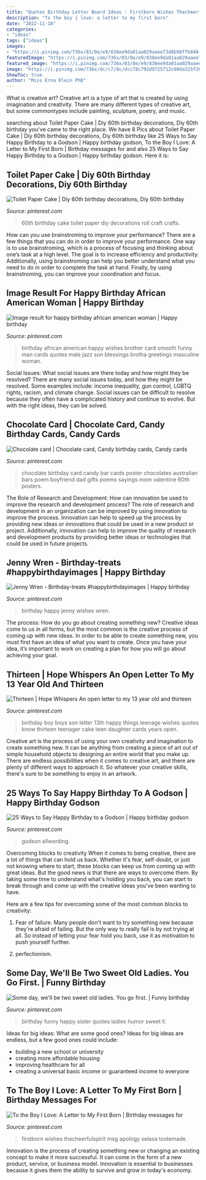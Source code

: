 ```yaml
---
title: "Quotes Birthday Letter Board Ideas : Firstborn Wishes Thecheerfulspirit Msg Apology Selasa Tostemade"
description: "To the boy i love: a letter to my first born"
date: "2022-11-18"
categories:
- "ideas"
tags: ["ideas"]
images:
- "https://i.pinimg.com/736x/83/8e/e9/838ee9da01aa029aaee73d8b98ffb840--chocolate-card-th-birthday.jpg"
featuredImage: "https://i.pinimg.com/736x/83/8e/e9/838ee9da01aa029aaee73d8b98ffb840--chocolate-card-th-birthday.jpg"
featured_image: "https://i.pinimg.com/736x/83/8e/e9/838ee9da01aa029aaee73d8b98ffb840--chocolate-card-th-birthday.jpg"
image: "https://i.pinimg.com/736x/dc/c7/8c/dcc78c792d9725712c60da325f263b2a.jpg"
ShowToc: true
author: "Miss Erna Klein PhD"
---
```



What is creative art?
Creative art is a type of art that is created by using imagination and creativity. There are many different types of creative art, but some commontypes include painting, sculpture, poetry, and music.

	

		
searching about Toilet Paper Cake | Diy 60th birthday decorations, Diy 60th birthday you've came to the right place. We have 8 Pics about Toilet Paper Cake | Diy 60th birthday decorations, Diy 60th birthday like 25 Ways to Say Happy Birthday to a Godson | Happy birthday godson, To the Boy I Love: A Letter to My First Born | Birthday messages for and also 25 Ways to Say Happy Birthday to a Godson | Happy birthday godson. Here it is:
		
    
## Toilet Paper Cake | Diy 60th Birthday Decorations, Diy 60th Birthday

<img loading=lazy src="https://i.pinimg.com/736x/84/43/94/8443949558af89ecfb371ad42fe3f733.jpg" onerror="this.onerror=null;this.src='https://tse2.mm.bing.net/th?id=OIP.J6K2pAPwarEv4a5u8gJm7AHaLT&amp;pid=15.1';" alt="Toilet Paper Cake | Diy 60th birthday decorations, Diy 60th birthday">

_Source: pinterest.com_

>60th birthday cake toilet paper diy decorations roll craft crafts. 

	

How can you use brainstroming to improve your performance?
There are a few things that you can do in order to improve your performance. One way is to use brainstroming, which is a process of focusing and thinking about one’s task at a high level. The goal is to increase efficiency and productivity. Additionally, using brainstroming can help you better understand what you need to do in order to complete the task at hand. Finally, by using brainstroming, you can improve your coordination and focus.

    
## Image Result For Happy Birthday African American Woman | Happy Birthday

<img loading=lazy src="https://i.pinimg.com/736x/7f/4f/7b/7f4f7b7752a6117601dac5c83067750d.jpg" onerror="this.onerror=null;this.src='https://tse1.mm.bing.net/th?id=OIP.JP6WQ_J1mcwQGm9U_nJLawHaKh&amp;pid=15.1';" alt="Image result for happy birthday african american woman | Happy birthday">

_Source: pinterest.com_

>birthday african american happy wishes brother card smooth funny man cards quotes male jazz son blessings brotha greetings masculine woman. 

	

Social Issues: What social issues are there today and how might they be resolved?
There are many social issues today, and how they might be resolved. Some examples include: income inequality, gun control, LGBTQ rights, racism, and climate change. Social issues can be difficult to resolve because they often have a complicated history and continue to evolve. But with the right ideas, they can be solved.

    
## Chocolate Card | Chocolate Card, Candy Birthday Cards, Candy Cards

<img loading=lazy src="https://i.pinimg.com/736x/83/8e/e9/838ee9da01aa029aaee73d8b98ffb840--chocolate-card-th-birthday.jpg" onerror="this.onerror=null;this.src='https://tse3.mm.bing.net/th?id=OIP.ueqU4-bK4fONngQLnUQswAHaJ4&amp;pid=15.1';" alt="Chocolate card | Chocolate card, Candy birthday cards, Candy cards">

_Source: pinterest.com_

>chocolate birthday card candy bar cards poster chocolates australian bars poem boyfriend dad gifts poems sayings mom valentine 60th posters. 

	

The Role of Research and Development: How can innovation be used to improve the research and development process?
The role of research and development in an organization can be improved by using innovation to improve the process. Innovation can help to speed up the process by providing new ideas or innovations that could be used in a new product or project. Additionally, innovation can help to improve the quality of research and development products by providing better ideas or technologies that could be used in future projects.

    
## Jenny Wren - Birthday-treats #happybirthdayimages | Happy Birthday

<img loading=lazy src="https://i.pinimg.com/736x/3d/90/6c/3d906c7b04103b29b0e8752d2dbce9ea.jpg" onerror="this.onerror=null;this.src='https://tse4.mm.bing.net/th?id=OIP.I1_3VCgWlbB7R0SEdUTP2wAAAA&amp;pid=15.1';" alt="Jenny Wren - Birthday-treats #happybirthdayimages | Happy birthday">

_Source: pinterest.com_

>birthday happy jenny wishes wren. 

	

The process: How do you go about creating something new?
Creative ideas come to us in all forms, but the most common is the creative process of coming up with new ideas. In order to be able to create something new, you must first have an idea of what you want to create. Once you have your idea, it’s important to work on creating a plan for how you will go about achieving your goal.

    
## Thirteen | Hope Whispers An Open Letter To My 13 Year Old And Thirteen

<img loading=lazy src="https://i.pinimg.com/736x/3e/f3/fa/3ef3fae694fde0e643470d3c815eab00.jpg" onerror="this.onerror=null;this.src='https://tse4.mm.bing.net/th?id=OIP.9ZIc2VPIvwjUQE97clwPhQHaLG&amp;pid=15.1';" alt="Thirteen | Hope Whispers An open letter to my 13 year old and thirteen">

_Source: pinterest.com_

>birthday boy boys son letter 13th happy things teenage wishes quotes know thirteen teenager cake teen daughter cards years open. 

	

Creative art is the process of using your own creativity and imagination to create something new. It can be anything from creating a piece of art out of simple household objects to designing an entire world that you make up. There are endless possibilities when it comes to creative art, and there are plenty of different ways to approach it. So whatever your creative skills, there's sure to be something to enjoy in an artwork.

    
## 25 Ways To Say Happy Birthday To A Godson | Happy Birthday Godson

<img loading=lazy src="https://i.pinimg.com/736x/dc/c7/8c/dcc78c792d9725712c60da325f263b2a.jpg" onerror="this.onerror=null;this.src='https://tse3.mm.bing.net/th?id=OIP.QGKBYOP_jOoJ_CwDK9hHTgHaHa&amp;pid=15.1';" alt="25 Ways to Say Happy Birthday to a Godson | Happy birthday godson">

_Source: pinterest.com_

>godson allwording. 

	

Overcoming blocks to creativity
When it comes to being creative, there are a lot of things that can hold us back. Whether it's fear, self-doubt, or just not knowing where to start, these blocks can keep us from coming up with great ideas.
But the good news is that there are ways to overcome them. By taking some time to understand what's holding you back, you can start to break through and come up with the creative ideas you've been wanting to have.

Here are a few tips for overcoming some of the most common blocks to creativity:

1. Fear of failure. Many people don't want to try something new because they're afraid of failing. But the only way to really fail is by not trying at all. So instead of letting your fear hold you back, use it as motivation to push yourself further.

2. perfectionism.

    
## Some Day, We&#039;ll Be Two Sweet Old Ladies. You Go First. | Funny Birthday

<img loading=lazy src="https://i.pinimg.com/736x/f2/fd/5a/f2fd5a9e11d1c8ce1acf7c4151567a5a--happy-birthday-sister-funny-birthday.jpg" onerror="this.onerror=null;this.src='https://tse4.mm.bing.net/th?id=OIP.gnrzUfSwPqMHeuxfSizeQwHaKG&amp;pid=15.1';" alt="Some day, we&#039;ll be two sweet old ladies. You go first. | Funny birthday">

_Source: pinterest.com_

>birthday funny happy sister quotes ladies humor sweet ll. 

	

Ideas for big ideas: What are some good ones?
Ideas for big ideas are endless, but a few good ones could include: 
- building a new school or university 
- creating more affordable housing 
- improving healthcare for all 
- creating a universal basic income or guaranteed income to everyone

    
## To The Boy I Love: A Letter To My First Born | Birthday Messages For

<img loading=lazy src="https://i.pinimg.com/736x/84/e6/cf/84e6cf6260b2a30f1da09155c57c927d.jpg" onerror="this.onerror=null;this.src='https://tse3.mm.bing.net/th?id=OIP.PcXCQN4MNUxdaPqoy-cN_QHaLG&amp;pid=15.1';" alt="To the Boy I Love: A Letter to My First Born | Birthday messages for">

_Source: pinterest.com_

>firstborn wishes thecheerfulspirit msg apology selasa tostemade. 

	

Innovation is the process of creating something new or changing an existing concept to make it more successful. It can come in the form of a new product, service, or business model. Innovation is essential to businesses because it gives them the ability to survive and grow in today's economy.

